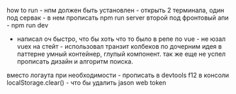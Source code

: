 how to run - 
нпм должен быть установлен - 
открыть 2 терминала, один под сервак - в нем прописать npm run server
второй под фронтовый апи - npm run dev

- написал оч быстро, что бы хоть что то было в репе по vue - не юзал vuex на стейт - использовал транзит колбеков по дочерним 
идея в паттерне умный контейнер, глупый компонент. 
так же еще не успел прописать дизайн и алгоритм поиска. 

вместо логаута  при необходимости - прописать в devtools f12 в консоли 
localStorage.clear() - что бы удалить jason web token 

